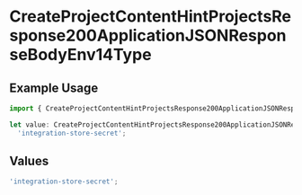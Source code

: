 # CreateProjectContentHintProjectsResponse200ApplicationJSONResponseBodyEnv14Type

## Example Usage

```typescript
import { CreateProjectContentHintProjectsResponse200ApplicationJSONResponseBodyEnv14Type } from '@vercel/client/models/operations';

let value: CreateProjectContentHintProjectsResponse200ApplicationJSONResponseBodyEnv14Type =
  'integration-store-secret';
```

## Values

```typescript
'integration-store-secret';
```
